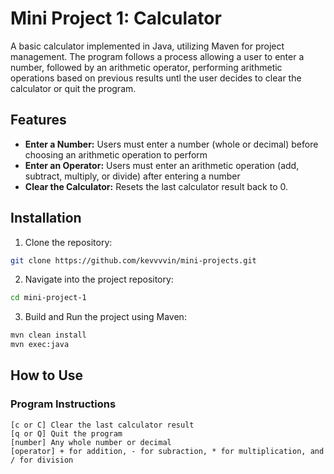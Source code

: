 # Mini Project 1: Calculator

A basic calculator implemented in Java, utilizing Maven for project management.
The program follows a process allowing a user to enter a number, followed by an arithmetic operator,
performing arithmetic operations based on previous results untl the user decides to clear the calculator
or quit the program.

## Features

- **Enter a Number:** Users must enter a number (whole or decimal) before choosing an arithmetic operation to perform
- **Enter an Operator:** Users must enter an arithmetic operation (add, subtract, multiply, or divide) after entering a number
- **Clear the Calculator:** Resets the last calculator result back to 0.


## Installation

1. Clone the repository:
```sh
git clone https://github.com/kevvvvin/mini-projects.git
```
2. Navigate into the project repository:
```sh
cd mini-project-1
```
3. Build and Run the project using Maven:
```sh
mvn clean install
mvn exec:java
```
## How to Use
### Program Instructions
```
[c or C] Clear the last calculator result
[q or Q] Quit the program
[number] Any whole number or decimal
[operator] + for addition, - for subraction, * for multiplication, and / for division
```
   
